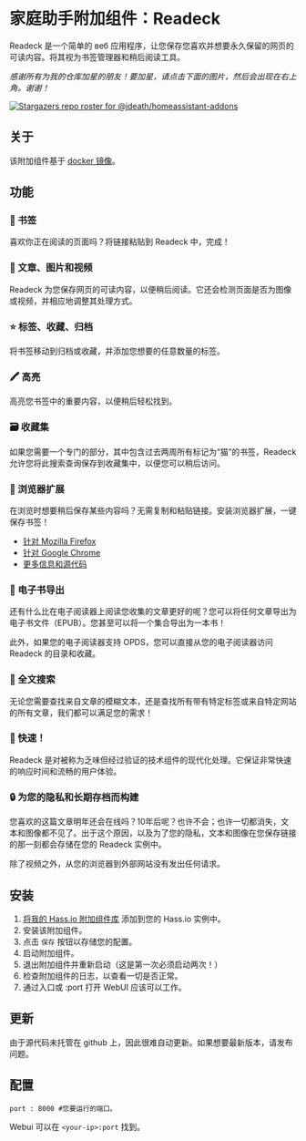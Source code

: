 # 家庭助手附加组件：Readeck

Readeck 是一个简单的 веб 应用程序，让您保存您喜欢并想要永久保留的网页的可读内容。将其视为书签管理器和稍后阅读工具。

_感谢所有为我的仓库加星的朋友！要加星，请点击下面的图片，然后会出现在右上角。谢谢！_

[![Stargazers repo roster for @jdeath/homeassistant-addons](https://reporoster.com/stars/jdeath/homeassistant-addons)](https://github.com/jdeath/homeassistant-addons/stargazers)

## 关于

该附加组件基于 [docker 镜像](https://codeberg.org/readeck/readeck)。

## 功能

### 🔖 书签

喜欢你正在阅读的页面吗？将链接粘贴到 Readeck 中，完成！

### 📸 文章、图片和视频

Readeck 为您保存网页的可读内容，以便稍后阅读。它还会检测页面是否为图像或视频，并相应地调整其处理方式。

### ⭐ 标签、收藏、归档

将书签移动到归档或收藏，并添加您想要的任意数量的标签。

### 🖍️ 高亮

高亮您书签中的重要内容，以便稍后轻松找到。

### 🗃️ 收藏集

如果您需要一个专门的部分，其中包含过去两周所有标记为“猫”的书签，Readeck 允许您将此搜索查询保存到收藏集中，以便您可以稍后访问。

### 🧩 浏览器扩展

在浏览时想要稍后保存某些内容吗？无需复制和粘贴链接。安装浏览器扩展，一键保存书签！

- [针对 Mozilla Firefox](https://addons.mozilla.org/en-US/firefox/addon/readeck/)
- [针对 Google Chrome](https://chromewebstore.google.com/detail/readeck/jnmcpmfimecibicbojhopfkcbmkafhee)
- [更多信息和源代码](https://codeberg.org/readeck/browser-extension)

### 📖 电子书导出

还有什么比在电子阅读器上阅读您收集的文章更好的呢？您可以将任何文章导出为电子书文件（EPUB）。您甚至可以将一个集合导出为一本书！

此外，如果您的电子阅读器支持 OPDS，您可以直接从您的电子阅读器访问 Readeck 的目录和收藏。

### 🔎 全文搜索

无论您需要查找来自文章的模糊文本，还是查找所有带有特定标签或来自特定网站的所有文章，我们都可以满足您的需求！

### 🚀 快速！

Readeck 是对被称为乏味但经过验证的技术组件的现代化处理。它保证非常快速的响应时间和流畅的用户体验。

### 🔒 为您的隐私和长期存档而构建

您喜欢的这篇文章明年还会在线吗？10年后呢？也许不会；也许一切都消失，文本和图像都不见了。出于这个原因，以及为了您的隐私，文本和图像在您保存链接的那一刻都会存储在您的 Readeck 实例中。

除了视频之外，从您的浏览器到外部网站没有发出任何请求。

## 安装

1. [将我的 Hass.io 附加组件库][repository] 添加到您的 Hass.io 实例中。
1. 安装该附加组件。
1. 点击 `保存` 按钮以存储您的配置。
1. 启动附加组件。
1. 退出附加组件并重新启动（这是第一次必须启动两次！）
1. 检查附加组件的日志，以查看一切是否正常。
1. 通过入口或 <your-ip>:port 打开 WebUI 应该可以工作。

## 更新

由于源代码未托管在 github 上，因此很难自动更新。如果想要最新版本，请发布问题。

## 配置

```
port : 8000 #您要运行的端口。
```

Webui 可以在 `<your-ip>:port` 找到。

[repository]: https://github.com/jdeath/homeassistant-addons